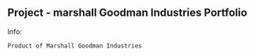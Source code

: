 ## Project - marshall Goodman Industries Portfolio

Info:

```bash
Product of Marshall Goodman Industries
```
